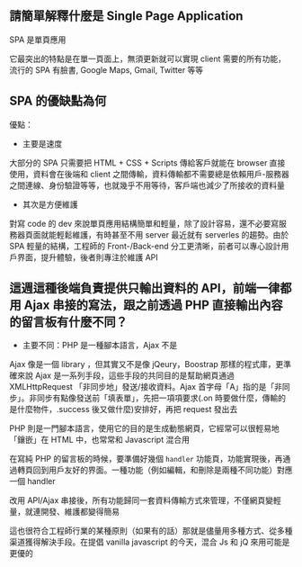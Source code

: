 ## 請簡單解釋什麼是 Single Page Application

SPA 是單頁應用

它最突出的特點是在單一頁面上，無須更新就可以實現 client 需要的所有功能，流行的 SPA 有臉書, Google Maps, Gmail, Twitter 等等 

## SPA 的優缺點為何

優點：

- 主要是速度

大部分的 SPA 只需要把 HTML + CSS + Scripts 傳給客戶就能在 browser 直接使用，資料會在後端和 client 之間傳輸，資料傳輸都不需要總是依賴用戶-服務器之間連線、身份驗證等等，也就幾乎不用等待，客戶端也減少了所接收的資料量

- 其次是方便維護

對寫 code 的 dev 來說單頁應用結構簡單和輕量，除了設計容易，還不必要寫服務器頁面就能輕鬆維護，有時甚至不用 server 最近就有 serverles 的趨勢。由於 SPA 輕量的結構，工程師的 Front-/Back-end 分工更清晰，前者可以專心設計用戶界面，提升體驗，後者則專注於維護 API 

## 這週這種後端負責提供只輸出資料的 API，前端一律都用 Ajax 串接的寫法，跟之前透過 PHP 直接輸出內容的留言板有什麼不同？

- 主要不同：PHP 是一種腳本語言，Ajax 不是

Ajax 像是一個 library ，但其實又不是像 jQeury，Boostrap 那樣的程式庫，更準確來說 Ajax 是一系列手段，這些手段的共同目的是幫助網頁通過 XMLHttpRequest 「非同步地」發送/接收資料。Ajax 首字母「A」指的是「非同步」。非同步有點像發送前「填表單」，先把一項項要求(.on 時要做什麼，傳輸的是什麼物件，.success 後又做什麼)安排好，再把 request 發出去

PHP 則是一門腳本語言，使用它的目的是生成動態網頁，它經常可以很輕易地「鑲嵌」在 HTML 中，也常常和 Javascript 混合用

在寫純 PHP 的留言板的時候，要準備好幾個 `handler` 功能頁，功能實現後，再通過轉頁回到用戶友好的界面。一種功能（例如編輯，和刪除是兩種不同功能）對應一個 handler 

改用 API/Ajax 串接後，所有功能歸同一套資料傳輸方式來管理，不僅網頁變輕量，就連開發、維護都變得簡易

這也很符合工程師行業的某種原則（如果有的話）那就是儘量用多種方式、從多種渠道獲得解決手段。在提倡 vanilla javascript 的今天，混合 Js 和 jQ 來用可能是更優的
